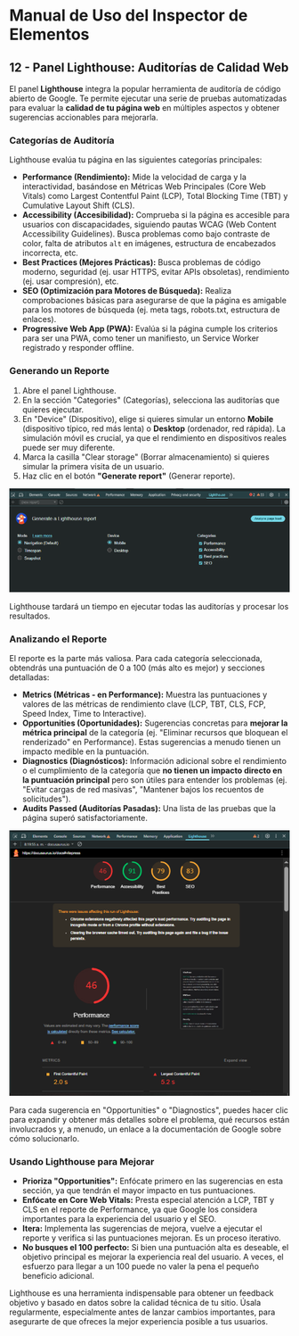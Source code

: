 # Manual de Uso del Inspector de Elementos

## 12 - Panel Lighthouse: Auditorías de Calidad Web

El panel **Lighthouse** integra la popular herramienta de auditoría de código abierto de Google. Te permite ejecutar una serie de pruebas automatizadas para evaluar la **calidad de tu página web** en múltiples aspectos y obtener sugerencias accionables para mejorarla.

### Categorías de Auditoría

Lighthouse evalúa tu página en las siguientes categorías principales:

* **Performance (Rendimiento):** Mide la velocidad de carga y la interactividad, basándose en Métricas Web Principales (Core Web Vitals) como Largest Contentful Paint (LCP), Total Blocking Time (TBT) y Cumulative Layout Shift (CLS).
* **Accessibility (Accesibilidad):** Comprueba si la página es accesible para usuarios con discapacidades, siguiendo pautas WCAG (Web Content Accessibility Guidelines). Busca problemas como bajo contraste de color, falta de atributos `alt` en imágenes, estructura de encabezados incorrecta, etc.
* **Best Practices (Mejores Prácticas):** Busca problemas de código moderno, seguridad (ej. usar HTTPS, evitar APIs obsoletas), rendimiento (ej. usar compresión), etc.
* **SEO (Optimización para Motores de Búsqueda):** Realiza comprobaciones básicas para asegurarse de que la página es amigable para los motores de búsqueda (ej. meta tags, robots.txt, estructura de enlaces).
* **Progressive Web App (PWA):** Evalúa si la página cumple los criterios para ser una PWA, como tener un manifiesto, un Service Worker registrado y responder offline.

### Generando un Reporte

1.  Abre el panel Lighthouse.
2.  En la sección "Categories" (Categorías), selecciona las auditorías que quieres ejecutar.
3.  En "Device" (Dispositivo), elige si quieres simular un entorno **Mobile** (dispositivo típico, red más lenta) o **Desktop** (ordenador, red rápida). La simulación móvil es crucial, ya que el rendimiento en dispositivos reales puede ser muy diferente.
4.  Marca la casilla "Clear storage" (Borrar almacenamiento) si quieres simular la primera visita de un usuario.
5.  Haz clic en el botón **"Generate report"** (Generar reporte).

<div class="text--center">
  <img src="/img/inspector-lighthouse-generate.png" alt="Configurando y generando un reporte Lighthouse" />
</div>


Lighthouse tardará un tiempo en ejecutar todas las auditorías y procesar los resultados.

### Analizando el Reporte

El reporte es la parte más valiosa. Para cada categoría seleccionada, obtendrás una puntuación de 0 a 100 (más alto es mejor) y secciones detalladas:

* **Metrics (Métricas - en Performance):** Muestra las puntuaciones y valores de las métricas de rendimiento clave (LCP, TBT, CLS, FCP, Speed Index, Time to Interactive).
* **Opportunities (Oportunidades):** Sugerencias concretas para **mejorar la métrica principal** de la categoría (ej. "Eliminar recursos que bloquean el renderizado" en Performance). Estas sugerencias a menudo tienen un impacto medible en la puntuación.
* **Diagnostics (Diagnósticos):** Información adicional sobre el rendimiento o el cumplimiento de la categoría que **no tienen un impacto directo en la puntuación principal** pero son útiles para entender los problemas (ej. "Evitar cargas de red masivas", "Mantener bajos los recuentos de solicitudes").
* **Audits Passed (Auditorías Pasadas):** Una lista de las pruebas que la página superó satisfactoriamente.

<div class="text--center">
  <img src="/img/inspector-lighthouse-report-summary.png" alt="Vista general de un reporte Lighthouse" />
</div>

Para cada sugerencia en "Opportunities" o "Diagnostics", puedes hacer clic para expandir y obtener más detalles sobre el problema, qué recursos están involucrados y, a menudo, un enlace a la documentación de Google sobre cómo solucionarlo.

### Usando Lighthouse para Mejorar

* **Prioriza "Opportunities":** Enfócate primero en las sugerencias en esta sección, ya que tendrán el mayor impacto en tus puntuaciones.
* **Enfócate en Core Web Vitals:** Presta especial atención a LCP, TBT y CLS en el reporte de Performance, ya que Google los considera importantes para la experiencia del usuario y el SEO.
* **Itera:** Implementa las sugerencias de mejora, vuelve a ejecutar el reporte y verifica si las puntuaciones mejoran. Es un proceso iterativo.
* **No busques el 100 perfecto:** Si bien una puntuación alta es deseable, el objetivo principal es mejorar la experiencia real del usuario. A veces, el esfuerzo para llegar a un 100 puede no valer la pena el pequeño beneficio adicional.

Lighthouse es una herramienta indispensable para obtener un feedback objetivo y basado en datos sobre la calidad técnica de tu sitio. Úsala regularmente, especialmente antes de lanzar cambios importantes, para asegurarte de que ofreces la mejor experiencia posible a tus usuarios.
